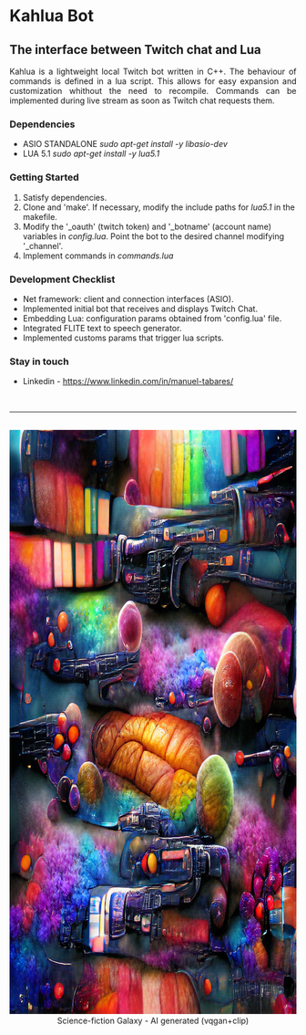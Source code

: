 # Kahlua Bot
## The interface between Twitch chat and Lua

<p align="justify">
Kahlua is a lightweight local Twitch bot written in C++. The behaviour of commands is defined in a lua script. This allows for easy expansion and customization whithout the need to recompile. Commands can be implemented during live stream as soon as Twitch chat requests them.
</p>

### Dependencies

 - ASIO STANDALONE
*sudo apt-get install -y libasio-dev*
 - LUA 5.1
*sudo apt-get install -y lua5.1*

### Getting Started

1) Satisfy dependencies.
2) Clone and 'make'.
  If necessary, modify the include paths for *lua5.1* in the makefile.
3) Modify the '_oauth' (twitch token) and '_botname' (account name) variables in *config.lua*.
  Point the bot to the desired channel modifying '_channel'.
4) Implement commands in *commands.lua*

### Development Checklist

+ Net framework: client and connection interfaces (ASIO).
+ Implemented initial bot that receives and displays Twitch Chat.
+ Embedding Lua: configuration params obtained from 'config.lua' file.
+ Integrated FLITE text to speech generator.
+ Implemented customs params that trigger lua scripts.

### Stay in touch

+ Linkedin - https://www.linkedin.com/in/manuel-tabares/

<br><hr>
<p align="center">
  <br> <img width="1024" height="1024" src="media/colourful-science-fiction-galaxy-ai.jpg">
  <br> Science-fiction Galaxy - AI generated (vqgan+clip)
</p>

